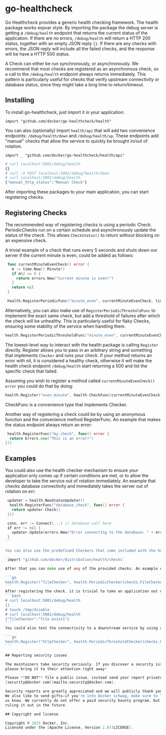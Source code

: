 # go-healthcheck

Go Healthcheck provides a generic health checking framework. The health package works expvar style. By importing the package the debug server is getting a `/debug/health` endpoint that returns the current status of the application. If there are no errors, `/debug/health` will return a HTTP 200 status, together with an empty JSON reply `{}`. If there are any checks with errors, the JSON reply will include all the failed checks, and the response will be have a HTTP 500 status.

A Check can either be run synchronously, or asynchronously. We recommend that most checks are registered as an asynchronous check, so a call to the `/debug/health` endpoint always returns
immediately. This pattern is particularly useful for checks that verify upstream connectivity or database status, since they might take a long time to return/timeout.

## Installing

To install go-healthcheck, just import it in your application:

`import "github.com/docker/go-healthcheck/health"`

You can also (optionally) import `health/api` that will add two convenience endpoints: `/debug/health/down` and `/debug/health/up`. These endpoints add "manual" checks that allow the service to quickly be brought in/out of rotation.

`import _ "github.com/docker/go-healthcheck/health/api"`

```bash
# curl localhost:5001/debug/health
{}
# curl -X POST localhost:5001/debug/health/down
# curl localhost:5001/debug/health
{"manual_http_status":"Manual Check"}
```
After importing these packages to your main application, you can start registering checks.

## Registering Checks

The recommended way of registering checks is using a periodic Check. PeriodicChecks run on a certain schedule and asynchronously update the status of the check. This allows `CheckStatus()` to return without blocking on an expensive check.

A trivial example of a check that runs every 5 seconds and shuts down our server if the current minute is even, could be added as follows:

```go
 func currentMinuteEvenCheck() error {
   m := time.Now().Minute()
   if m%2 == 0 {
     return errors.New("Current minute is even!")
   }
   return nil
 }

 health.RegisterPeriodicFunc("minute_even", currentMinuteEvenCheck, time.Second*5)
```

Alternatively, you can also make use of `RegisterPeriodicThresholdFunc` to implement the exact same check, but add a threshold of failures after which the check will be unhealthy. This is particularly useful for flaky Checks, ensuring some stability of the service when handling them.

```go
health.RegisterPeriodicThresholdFunc("minute_even", currentMinuteEvenCheck, time.Second*5, 4)
```

The lowest-level way to interact with the health package is calling `Register` directly. Register allows you to pass in an arbitrary string and something that implements `Checker` and runs your check. If your method returns an error with nil, it is considered a healthy check, otherwise it will make the health check endpoint `/debug/health` start returning a 500 and list the specific check that failed.

Assuming you wish to register a method called `currentMinuteEvenCheck() error` you could do that by doing:

```go
health.Register("even_minute", health.CheckFunc(currentMinuteEvenCheck))
```

CheckFunc is a convenience type that implements Checker.

Another way of registering a check could be by using an anonymous function and the convenience method RegisterFunc. An example that makes the status endpoint always return an error:

```go
 health.RegisterFunc("my_check", func() error {
  return Errors.new("This is an error!")
}))
```

## Examples

You could also use the health checker mechanism to ensure your application only comes up if certain conditions are met, or to allow the developer to take the service out of rotation immediately. An example that checks database connectivity and immediately takes the server out of rotation on err:

````go
 updater = health.NewStatusUpdater()
  health.RegisterFunc("database_check", func() error {
   return updater.Check()
 }))

 conn, err := Connect(...) // database call here
 if err != nil {
   updater.Update(errors.New("Error connecting to the database: " + err.Error()))
 }
```

You can also use the predefined Checkers that come included with the health package. First, import the checks:

`import "github.com/docker/distribution/health/checks`

After that you can make use of any of the provided checks. An example of using a `FileChecker` to take the application out of rotation if a certain file exists can be done as follows:

```go
health.Register("fileChecker", health.PeriodicChecker(checks.FileChecker("/tmp/disable"), time.Second*5))
```
After registering the check, it is trivial to take an application out of rotation from the console:
```bash
# curl localhost:5001/debug/health
{}
# touch /tmp/disable
# curl localhost:5001/debug/health
{"fileChecker":"file exists"}
```
You could also test the connectivity to a downstream service by using a `HTTPChecker`, but ensure that you only mark the test unhealthy if there are a minimum of two failures in a row:

```go
health.Register("httpChecker", health.PeriodicThresholdChecker(checks.HTTPChecker("https://www.google.pt"), time.Second*5, 2))
```

## Reporting security issues

The maintainers take security seriously. If you discover a security issue,
please bring it to their attention right away!

Please **DO NOT** file a public issue, instead send your report privately to
[security@docker.com](mailto:security@docker.com).

Security reports are greatly appreciated and we will publicly thank you for it.
We also like to send gifts—if you're into Docker schwag, make sure to let
us know. We currently do not offer a paid security bounty program, but are not
ruling it out in the future.

## Copyright and license

Copyright © 2015 Docker, Inc.
Licensed under the [Apache License, Version 2.0](LICENSE).
